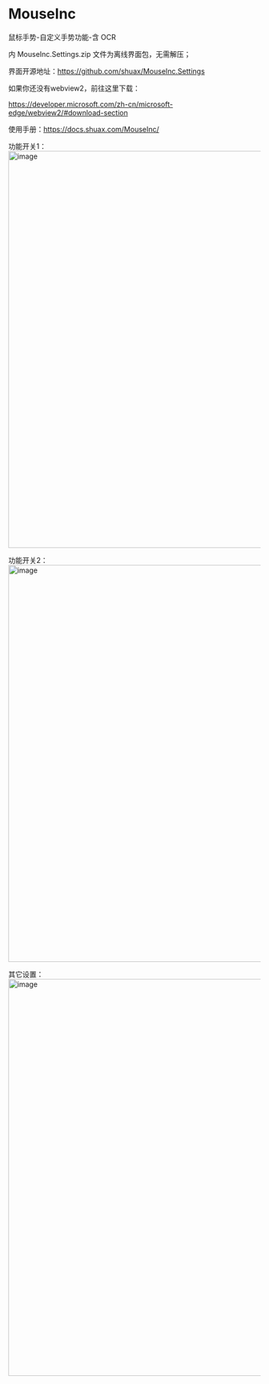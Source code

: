 # MouseInc

鼠标手势-自定义手势功能-含 OCR

内 MouseInc.Settings.zip 文件为离线界面包，无需解压；

界面开源地址：https://github.com/shuax/MouseInc.Settings

如果你还没有webview2，前往这里下载：

https://developer.microsoft.com/zh-cn/microsoft-edge/webview2/#download-section

使用手册：https://docs.shuax.com/MouseInc/

功能开关1：
<img width="1186" height="793" alt="image" src="https://github.com/user-attachments/assets/58560339-ac82-4a3b-b3d4-407505c157b7" />

功能开关2：
<img width="1186" height="793" alt="image" src="https://github.com/user-attachments/assets/5348b299-3c84-4acc-8c7e-09338392a454" />

其它设置：
<img width="1186" height="793" alt="image" src="https://github.com/user-attachments/assets/ae1e17e9-2f92-4a30-b311-01b2bf785dac" />
